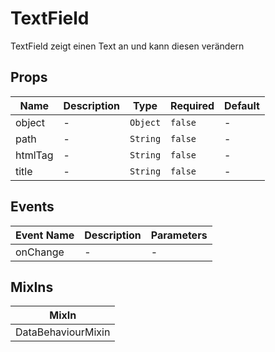 # TextField

TextField zeigt einen Text an und kann diesen verändern

## Props

<!-- @vuese:TextField:props:start -->
|Name|Description|Type|Required|Default|
|---|---|---|---|---|
|object|-|`Object`|`false`|-|
|path|-|`String`|`false`|-|
|htmlTag|-|`String`|`false`|-|
|title|-|`String`|`false`|-|

<!-- @vuese:TextField:props:end -->


## Events

<!-- @vuese:TextField:events:start -->
|Event Name|Description|Parameters|
|---|---|---|
|onChange|-|-|

<!-- @vuese:TextField:events:end -->


## MixIns

<!-- @vuese:TextField:mixIns:start -->
|MixIn|
|---|
|DataBehaviourMixin|

<!-- @vuese:TextField:mixIns:end -->



